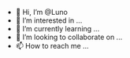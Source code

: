 - 👋 Hi, I’m @Luno
- 👀 I’m interested in ...
- 🌱 I’m currently learning ...
- 💞️ I’m looking to collaborate on ...
- 📫 How to reach me ...

<!---
mr-lunart/mr-lunart is a ✨ special ✨ repository because its `README.md` (this file) appears on your GitHub profile.
You can click the Preview link to take a look at your changes.
--->
